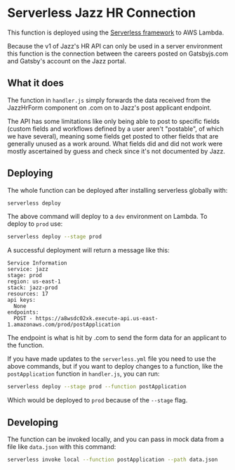 # Serverless Jazz HR Connection

This function is deployed using the [Serverless framework](https://serverless.com/) to AWS Lambda. 

Because the v1 of Jazz's HR API can only be used in a server environment this function is the connection between the careers posted on Gatsbyjs.com and Gatsby's account on the Jazz portal.

## What it does

The function in `handler.js` simply forwards the data received from the JazzHrForm component on .com on to Jazz's post applicant endpoint.

The API has some limitations like only being able to post to specific fields (custom fields and workflows defined by a user aren't "postable", of which we have several), meaning some fields get posted to other fields that are generally unused as a work around. What fields did and did not work were mostly ascertained by guess and check since it's not documented by Jazz.

## Deploying

The whole function can be deployed after installing serverless globally with:

```sh
serverless deploy
```

The above command will deploy to a `dev` environment on Lambda. To deploy to `prod` use:

```sh
serverless deploy --stage prod
```

A successful deployment will return a message like this:

```
Service Information
service: jazz
stage: prod
region: us-east-1
stack: jazz-prod
resources: 17
api keys:
  None
endpoints:
  POST - https://a8wsdc02xk.execute-api.us-east-1.amazonaws.com/prod/postApplication
```

The endpoint is what is hit by .com to send the form data for an applicant to the function.

If you have made updates to the `serverless.yml` file you need to use the above commands, but if you want to deploy changes to a function, like the `postApplication` function in `handler.js`, you can run:

```sh
serverless deploy --stage prod --function postApplication
```

Which would be deployed to `prod` because of the `--stage` flag.

## Developing

The function can be invoked locally, and you can pass in mock data from a file like `data.json` with this command:

```sh
serverless invoke local --function postApplication --path data.json
```
